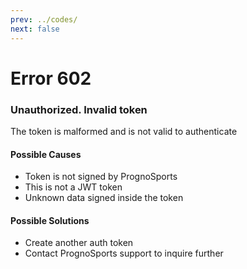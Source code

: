 ```yaml
---
prev: ../codes/
next: false
---
```


# Error 602
### Unauthorized. Invalid token
The token is malformed and is not valid to authenticate

#### Possible Causes
* Token is not signed by PrognoSports
* This is not a JWT token
* Unknown data signed inside the token

#### Possible Solutions
* Create another auth token
* Contact PrognoSports support to inquire further
